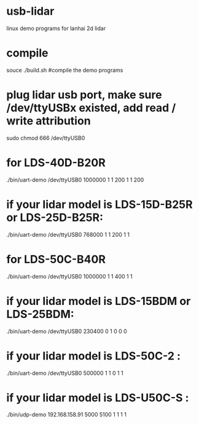 # usb-lidar
linux demo programs for lanhai 2d lidar

# compile
souce ./build.sh #compile the demo programs

# plug lidar usb port, make sure /dev/ttyUSBx existed, add read / write attribution
sudo chmod 666 /dev/ttyUSB0

# for LDS-40D-B20R 
./bin/uart-demo /dev/ttyUSB0 1000000 1 1 200 1 1 200

# if your lidar model is LDS-15D-B25R or LDS-25D-B25R:
./bin/uart-demo /dev/ttyUSB0 768000 1 1 200 1 1

# for LDS-50C-B40R 
./bin/uart-demo /dev/ttyUSB0 1000000 1 1 400 1 1

# if your lidar model is LDS-15BDM or LDS-25BDM:
./bin/uart-demo /dev/ttyUSB0 230400 0 1 0 0 0

# if your lidar model is LDS-50C-2 :
./bin/uart-demo /dev/ttyUSB0 500000 1 1 0 1 1

# if your lidar model is LDS-U50C-S :
./bin/udp-demo 192.168.158.91 5000 5100 1 1 1 1

